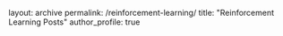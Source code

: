 layout: archive
permalink: /reinforcement-learning/
title: "Reinforcement Learning Posts"
author_profile: true

